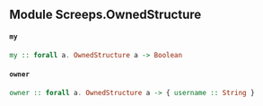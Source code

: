 ## Module Screeps.OwnedStructure

#### `my`

``` purescript
my :: forall a. OwnedStructure a -> Boolean
```

#### `owner`

``` purescript
owner :: forall a. OwnedStructure a -> { username :: String }
```


